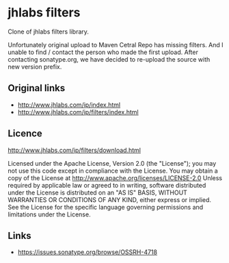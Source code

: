 # jhlabs filters

Clone of jhlabs filters library.

Unfortunately original upload to Maven Cetral Repo has missing filters. And I unable to find / contact the person who made the first upload.
After contacting sonatype.org, we have decided to re-upload the source with new version prefix.

## Original links

  * http://www.jhlabs.com/ip/index.html
  * http://www.jhlabs.com/ip/filters/index.html

## Licence

http://www.jhlabs.com/ip/filters/download.html

Licensed under the Apache License, Version 2.0 (the "License"); you may not use this code except in compliance with the
License. You may obtain a copy of the License at http://www.apache.org/licenses/LICENSE-2.0 Unless required by
applicable law or agreed to in writing, software distributed under the License is distributed on an "AS IS" BASIS,
WITHOUT WARRANTIES OR CONDITIONS OF ANY KIND, either express or implied. See the License for the specific language
governing permissions and limitations under the License.

## Links

  * https://issues.sonatype.org/browse/OSSRH-4718